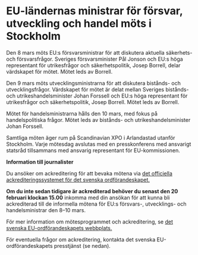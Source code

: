 # EU-ländernas ministrar för försvar, utveckling och handel möts i Stockholm

Den 8 mars möts EU:s försvarsministrar för att diskutera aktuella säkerhets\- och försvarsfrågor. Sveriges försvarsminister Pål Jonson och EU:s höga representant för utrikesfrågor och säkerhetspolitik, Josep Borrell, delar värdskapet för mötet. Mötet leds av Borrell.

Den 9 mars möts utvecklingsministrarna för att diskutera bistånds\- och utvecklingsfrågor. Värdskapet för mötet är delat mellan Sveriges bistånds\- och utrikeshandelsminister Johan Forssell och EU:s höga representant för utrikesfrågor och säkerhetspolitik, Josep Borrell. Mötet leds av Borrell.

Mötet för handelsministrarna hålls den 10 mars, med fokus på handelspolitiska frågor. Mötet leds av bistånds\- och utrikeshandelsminister Johan Forssell.

Samtliga möten äger rum på Scandinavian XPO i Arlandastad utanför Stockholm. Varje mötesdag avslutas med en presskonferens med ansvarigt statsråd tillsammans med ansvarig representant för EU\-kommissionen.

**Information till journalister**

Du ansöker om ackreditering för att bevaka mötena via [det officiella ackrediteringssystemet för det svenska ordförandeskapet.](https://media.sweden2023.eu/secured/login "det officiella ackrediteringssystemet för det svenska ordförandeskapet")

**Om du inte sedan tidigare är ackrediterad behöver du senast den 20 februari klockan 15\.00** inkomma med din ansökan för att kunna bli ackrediterad till de informella mötena för EU:s försvars\-, utvecklings\- och handelsministrar den 8–10 mars.

För mer information om mötesprogrammet och ackreditering, se [det svenska EU\-ordförandeskapets webbplats.](https://swedish-presidency.consilium.europa.eu/sv/ "det svenska EU-ordförandeskapets webbplats")

För eventuella frågor om ackreditering, kontakta det svenska EU\-ordförandeskapets presstjänst (se nedan).
